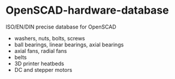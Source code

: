 # OpenSCAD-hardware-database

ISO/EN/DIN precise database for OpenSCAD

 - washers, nuts, bolts, screws
 - ball bearings, linear bearings, axial bearings
 - axial fans, radial fans
 - belts
 - 3D printer heatbeds
 - DC and stepper motors

